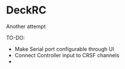 # DeckRC
Another attempt

TO-DO:
- Make Serial port configurable through UI
- Connect Controller input to CRSF channels
- 